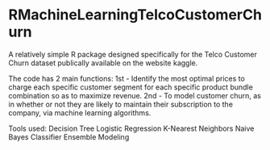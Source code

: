 # RMachineLearningTelcoCustomerChurn

A relatively simple R package designed specifically for the Telco Customer Churn dataset publically available on the website kaggle.

The code has 2 main functions:
    1st - Identify the most optimal prices to charge each specific customer segment for each specific product bundle combination so as to maximize revenue.
    2nd - To model customer churn, as in whether or not they are likely to maintain their subscription to the company, via machine learning algorithms.

Tools used:
    Decision Tree
    Logistic Regression
    K-Nearest Neighbors
    Naive Bayes Classifier
    Ensemble Modeling

